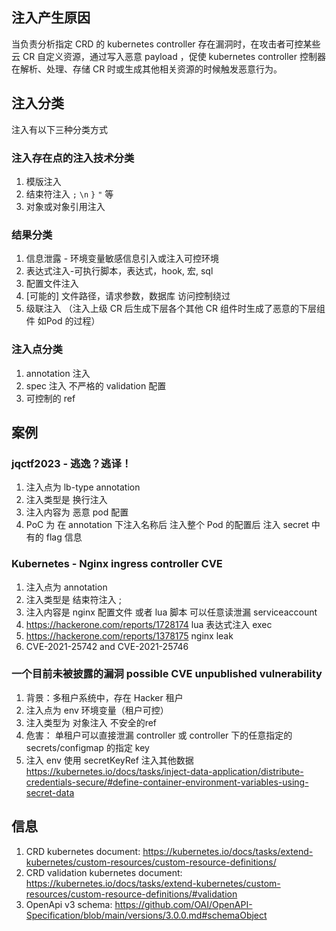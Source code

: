 ## 注入产生原因

当负责分析指定 CRD 的 kubernetes controller 存在漏洞时，在攻击者可控某些云 CR 自定义资源，通过写入恶意 payload ，促使 kubernetes controller 控制器 在解析、处理、存储 CR 时或生成其他相关资源的时候触发恶意行为。

## 注入分类

注入有以下三种分类方式

### 注入存在点的注入技术分类  

1. 模版注入
2. 结束符注入 `;` `\n`  `}` `"` 等
3. 对象或对象引用注入

### 结果分类 

1. 信息泄露 - 环境变量敏感信息引入或注入可控环境 
2. 表达式注入-可执行脚本，表达式，hook, 宏, sql
3. 配置文件注入
4. \[可能的\] 文件路径，请求参数，数据库 访问控制绕过
5. 级联注入 （注入上级 CR 后生成下层各个其他 CR 组件时生成了恶意的下层组件 如Pod 的过程）

### 注入点分类 

1. annotation 注入  
2. spec 注入 不严格的 validation 配置
3. 可控制的 ref

## 案例

### jqctf2023 - 逃逸？逃译！

1. 注入点为 lb-type annotation
2. 注入类型是 换行注入 
3. 注入内容为 恶意 pod 配置
4. PoC 为 在 annotation 下注入名称后 注入整个 Pod 的配置后 注入 secret 中有的 flag 信息

### Kubernetes - Nginx ingress controller CVE 

1. 注入点为 annotation
2. 注入类型是 结束符注入 ; 
3. 注入内容是  nginx 配置文件 或者 lua 脚本 可以任意读泄漏 serviceaccount
4. https://hackerone.com/reports/1728174 lua 表达式注入 exec 
6. https://hackerone.com/reports/1378175 nginx leak
7.  CVE-2021-25742 and CVE-2021-25746

### 一个目前未被披露的漏洞 possible CVE unpublished vulnerability 

1. 背景：多租户系统中，存在 Hacker 租户
2. 注入点为 env 环境变量（租户可控）
3. 注入类型为 对象注入 不安全的ref 
4. 危害： 单租户可以直接泄漏 controller 或 controller 下的任意指定的 secrets/configmap 的指定 key 
5. 注入 env 使用 secretKeyRef 注入其他数据  https://kubernetes.io/docs/tasks/inject-data-application/distribute-credentials-secure/#define-container-environment-variables-using-secret-data
	
## 信息

1. CRD kubernetes document: https://kubernetes.io/docs/tasks/extend-kubernetes/custom-resources/custom-resource-definitions/
2. CRD validation kubernetes document: https://kubernetes.io/docs/tasks/extend-kubernetes/custom-resources/custom-resource-definitions/#validation
3. OpenApi v3 schema: https://github.com/OAI/OpenAPI-Specification/blob/main/versions/3.0.0.md#schemaObject
